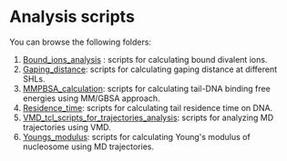 # Analysis scripts

You can browse the following folders:

1. [Bound_ions_analysis](Bound_ions_analysis) : scripts for calculating bound divalent ions.
2. [Gaping_distance](Gaping_distance): scripts for calculating gaping distance at different SHLs.
3. [MMPBSA_calculation](MMPBSA_calculation): scripts for calculating tail-DNA binding free energies using MM/GBSA approach.
4. [Residence_time](Residence_time): scripts for calculating tail residence time on DNA.
5. [VMD_tcl_scripts_for_trajectories_analysis](VMD_tcl_scripts_for_trajectories_analysis): scripts for analyzing  MD trajectories using VMD.
6. [Youngs_modulus](Youngs_modulus): scripts for calculating Young's modulus of nucleosome using MD trajectories.
